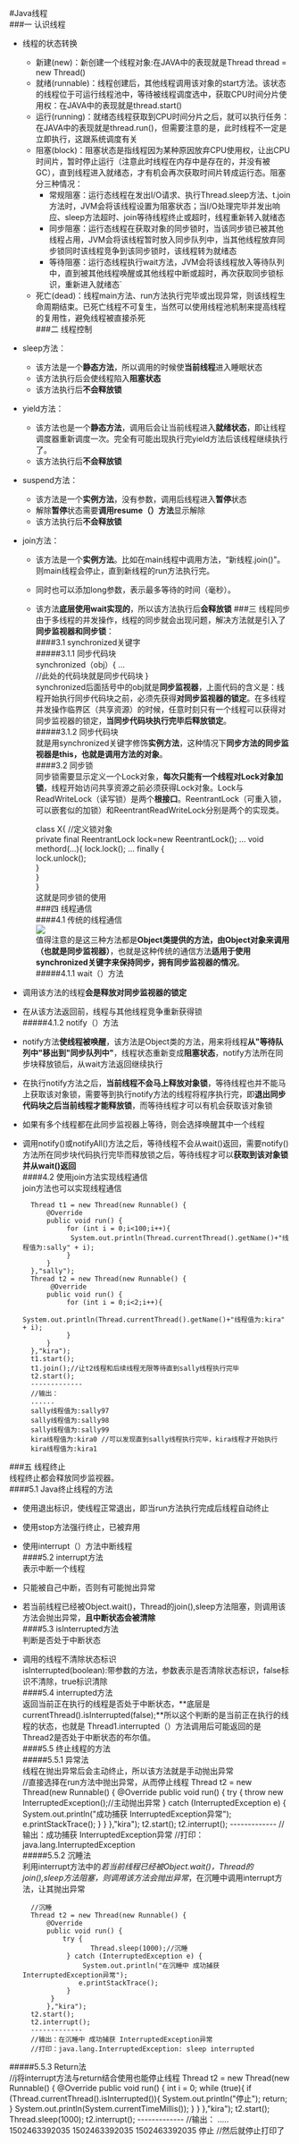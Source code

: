 #Java线程  
###一 认识线程  

* 线程的状态转换  
	* 新建(new)：新创建一个线程对象:在JAVA中的表现就是Thread thread = new Thread()  
	* 就绪(runnable)：线程创建后，其他线程调用该对象的start方法。该状态的线程位于可运行线程池中，等待被线程调度选中，获取CPU时间分片使用权：在JAVA中的表现就是thread.start()  
	* 运行(running)：就绪态线程获取到CPU时间分片之后，就可以执行任务：在JAVA中的表现就是thread.run()，但需要注意的是，此时线程不一定是立即执行，这跟系统调度有关  
	* 阻塞(block)：阻塞状态是指线程因为某种原因放弃CPU使用权，让出CPU时间片，暂时停止运行（注意此时线程在内存中是存在的，并没有被GC），直到线程进入就绪态，才有机会再次获取时间片转成运行态。阻塞分三种情况：  
		*  常规阻塞：运行态线程在发出I/O请求、执行Thread.sleep方法、t.join方法时，JVM会将该线程设置为阻塞状态；当I/O处理完毕并发出响应、sleep方法超时、join等待线程终止或超时，线程重新转入就绪态  
		*  同步阻塞：运行态线程在获取对象的同步锁时，当该同步锁已被其他线程占用，JVM会将该线程暂时放入同步队列中，当其他线程放弃同步锁同时该线程竞争到该同步锁时，该线程转为就绪态  
		*  等待阻塞：运行态线程执行wait方法，JVM会将该线程放入等待队列中，直到被其他线程唤醒或其他线程中断或超时，再次获取同步锁标识，重新进入就绪态`  
	* 死亡(dead)：线程main方法、run方法执行完毕或出现异常，则该线程生命周期结束。已死亡线程不可复生，当然可以使用线程池机制来提高线程的复用性，避免线程被直接杀死  
###二 线程控制  
* sleep方法：  
	* 该方法是一个**静态方法**，所以调用的时候使**当前线程**进入睡眠状态  
	* 该方法执行后会使线程陷入**阻塞状态**  
	* 该方法执行后**不会释放锁**
* yield方法：  
	* 该方法也是一个**静态方法**，调用后会让当前线程进入**就绪状态**，即让线程调度器重新调度一次。完全有可能出现执行完yield方法后该线程继续执行了。 
	* 该方法执行后**不会释放锁** 
* suspend方法：  
	* 该方法是一个**实例方法**，没有参数，调用后线程进入**暂停**状态  
	* 解除**暂停**状态需要**调用resume（）方法**显示解除  
	* 该方法执行后**不会释放锁**
* join方法：  
	* 该方法是一个**实例方法**。比如在main线程中调用方法，“新线程.join()"。则main线程会停止，直到新线程的run方法执行完。  
	* 同时也可以添加long参数，表示最多等待的时间（毫秒）。  
	* 该方法**底层使用wait实现的**，所以该方法执行后**会释放锁**
###三 线程同步  
由于多线程的并发操作，线程的同步就会出现问题，解决方法就是引入了**同步监视器和同步锁**：  
####3.1 synchronized关键字  
#####3.1.1 同步代码块    
		synchronized（obj）{
			...  
			//此处的代码块就是同步代码块 
		}  
synchronized后面括号中的obj就是**同步监视器**，上面代码的含义是：线程开始执行同步代码块之前，必须先获得**对同步监视器的锁定**。在多线程并发操作临界区（共享资源）的时候，任意时刻只有一个线程可以获得对同步监视器的锁定，**当同步代码块执行完毕后释放锁定**。  
#####3.1.2 同步代码块  
就是用synchronized关键字修饰**实例方法**，这种情况下**同步方法的同步监视器是this，也就是调用方法的对象**。  
####3.2 同步锁  
同步锁需要显示定义一个Lock对象，**每次只能有一个线程对Lock对象加锁**，线程开始访问共享资源之前必须获得Lock对象。Lock与ReadWriteLock（读写锁）是两个**根接口**。ReentrantLock（可重入锁，可以嵌套似的加锁）和ReentrantReadWriteLock分别是两个的实现类。  

		class X{
			//定义锁对象  
			private final ReentrantLock lock=new ReentrantLock();
			...
			void methord(...){
				lock.lock();
				...
				finally
				{  
					lock.unlock();  
				}  
			}  
		}  
这就是同步锁的使用  
###四 线程通信   
####4.1 传统的线程通信  
![](http://static.zybuluo.com/kiraSally/w92amiesxtqq1jn9zlj08jzj/image_1bng05nfa14ij3as3eab3ode8l.png)  
值得注意的是这三种方法都是**Object类提供的方法，由Object对象来调用（也就是同步监视器）**，也就是这种传统的通信方法**适用于使用synchronized关键字来保持同步，拥有同步监视器的情况**。  
#####4.1.1 wait（）方法  
* 调用该方法的线程**会是释放对同步监视器的锁定**  
* 在从该方法返回前，线程与其他线程竞争重新获得锁  
#####4.1.2 notify（）方法  
* notify方法**使线程被唤醒**，该方法是Object类的方法，用来将线程**从"等待队列中"移出到"同步队列中"**，线程状态重新变成**阻塞状态**，notify方法所在同步块释放锁后，从wait方法返回继续执行
* 在执行notify方法之后，**当前线程不会马上释放对象锁**，等待线程也并不能马上获取该对象锁，需要等到执行notify方法的线程将程序执行完，即**退出同步代码块之后当前线程才能释放锁**，而等待线程才可以有机会获取该对象锁  
* 如果有多个线程都在此同步监视器上等待，则会选择唤醒其中一个线程  
* 调用notify()或notifyAll()方法之后，等待线程不会从wait()返回，需要notify()方法所在同步块代码执行完毕而释放锁之后，等待线程才可以**获取到该对象锁并从wait()返回**  
####4.2 使用join方法实现线程通信  
join方法也可以实现线程通信 
  
		Thread t1 = new Thread(new Runnable() {
    		@Override
    		public void run() {
       			 for (int i = 0;i<100;i++){
          		  System.out.println(Thread.currentThread().getName()+"线程值为:sally" + i);                 
				 }
    		}
		},"sally");
		Thread t2 = new Thread(new Runnable() {
   			 @Override
    		public void run() {
       			 for (int i = 0;i<2;i++){
          		 	System.out.println(Thread.currentThread().getName()+"线程值为:kira" + i);
       			 }
   			}
		},"kira");
		t1.start();
		t1.join();//让t2线程和后续线程无限等待直到sally线程执行完毕
		t2.start();
		-------------
		//输出：
		......
		sally线程值为:sally97
		sally线程值为:sally98
		sally线程值为:sally99
		kira线程值为:kira0 //可以发现直到sally线程执行完毕，kira线程才开始执行
		kira线程值为:kira1  
###五 线程终止  
线程终止都会释放同步监视器。  
####5.1 Java终止线程的方法  
* 使用退出标识，使线程正常退出，即当run方法执行完成后线程自动终止  
* 使用stop方法强行终止，已被弃用  
* 使用interrupt（）方法中断线程  
####5.2 interrupt方法  
表示中断一个线程  

* 只能被自己中断，否则有可能抛出异常  
* 若当前线程已经被Object.wait()，Thread的join(),sleep方法阻塞，则调用该方法会抛出异常，**且中断状态会被清除**  
####5.3 isInterrupted方法  
判断是否处于中断状态  

* 调用的线程不清除状态标识  
isInterrupted(boolean):带参数的方法，参数表示是否清除状态标识，false标识不清除，true标识清除  
####5.4 interrupted方法    
返回当前正在执行的线程是否处于中断状态，**底层是currentThread().isInterrupted(false);**所以这个判断的是当前正在执行的线程的状态，也就是 Thread1.interrupted（）方法调用后可能返回的是Thread2是否处于中断状态的布尔值。  
####5.5 终止线程的方法  
#####5.5.1 异常法  
线程在抛出异常后会主动终止，所以该方法就是手动抛出异常  
		//直接选择在run方法中抛出异常，从而停止线程
		Thread t2 = new Thread(new Runnable() {
    		@Override
    		public void run() {
       		 try {
           		 throw new InterruptedException();//主动抛出异常
        	} catch (InterruptedException e) {
          	  System.out.println("成功捕获 InterruptedException异常");
           	 e.printStackTrace();
       		 }
   		 	}
		},"kira");
		t2.start();
		t2.interrupt();
		-------------
		//输出：成功捕获 InterruptedException异常
		//打印：java.lang.InterruptedException  
#####5.5.2 沉睡法  
利用interrupt方法中的*若当前线程已经被Object.wait()，Thread的join(),sleep方法阻塞，则调用该方法会抛出异常*，在沉睡中调用interrupt方法，让其抛出异常 
 
		//沉睡
		Thread t2 = new Thread(new Runnable() {
    		@Override
    		public void run() {
        		try {
         			   Thread.sleep(1000);//沉睡
       			 } catch (InterruptedException e) {
           			 System.out.println("在沉睡中 成功捕获 InterruptedException异常");
            		e.printStackTrace();
       			 }
   			 }
			},"kira");
		t2.start();
		t2.interrupt();
		-------------
		//输出：在沉睡中 成功捕获 InterruptedException异常
		//打印：java.lang.InterruptedException: sleep interrupted  
#####5.5.3 Return法  
		//j将interrupt方法与return结合使用也能停止线程
		Thread t2 = new Thread(new Runnable() {
			@Override
			public void run() {
    			int i = 0;
    			while (true){
        			if (Thread.currentThread().isInterrupted()){
            			System.out.println("停止");
            			return;
        			}
        		System.out.println(System.currentTimeMillis());
    		}
		}
		},"kira");
		t2.start();
		Thread.sleep(1000);
		t2.interrupt();
		-------------
		//输出：
		.....
		1502463392035
		1502463392035
		1502463392035
		停止
		//然后就停止打印了